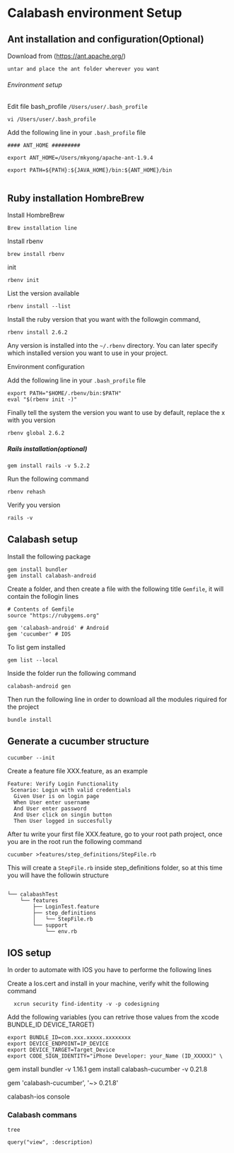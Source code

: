 # Calabash environment Setup   

## Ant installation and configuration(Optional) 

Download from (https://ant.apache.org/)

```
untar and place the ant folder wherever you want 

```

###### Environment setup


Edit file bash_profile `/Users/user/.bash_profile`

```
vi /Users/user/.bash_profile

```

Add the following line in your `.bash_profile` file 

```
#### ANT_HOME #########

export ANT_HOME=/Users/mkyong/apache-ant-1.9.4

export PATH=${PATH}:${JAVA_HOME}/bin:${ANT_HOME}/bin


```

## Ruby installation HombreBrew 

Install HombreBrew

```
Brew installation line 
```

Install rbenv

```
brew install rbenv
```

init

```
rbenv init
```
List the version available 

```
rbenv install --list

```

Install the ruby version that you want with the followgin command, 

```
rbenv install 2.6.2
```
Any version is installed into the `~/.rbenv` directory. You can later specify which installed version you want to use in your project. 

Environment configuration

Add the following line in your `.bash_profile` file 

```
export PATH="$HOME/.rbenv/bin:$PATH"
eval "$(rbenv init -)"
```

Finally tell the system the version you want to use by default, replace the x with you version 

```
rbenv global 2.6.2
```

##### Rails installation(optional) 

```
gem install rails -v 5.2.2
```

Run the following command 

```
rbenv rehash
```
Verify you version 

```
rails -v
```
## Calabash setup

Install the following package 

```
gem install bundler
gem install calabash-android
```

Create a folder, and then create a file with the following title `Gemfile`, it will contain the follogin lines

```
# Contents of Gemfile
source "https://rubygems.org"

gem 'calabash-android' # Android 
gem 'cucumber' # IOS
```

To list gem installed 

```
gem list --local 
```

Inside the folder run the following command 

```
calabash-android gen

```

Then run the following line in order to download all the modules riquired for the project 

```
bundle install

```

## Generate a cucumber structure 

```
cucumber --init
```

Create a feature file XXX.feature, as an example 

```
Feature: Verify Login Functionality
 Scenario: Login with valid credentials
  Given User is on login page
  When User enter username 
  And User enter password
  And User click on singin button 
  Then User logged in succesfully  
```

After tu write your first file XXX.feature, go to your root path project, once you are in the root run the following command 


```
cucumber >features/step_definitions/StepFile.rb
```

This will create a `StepFile.rb` inside step_definitions folder, so at this time you will have the followin structure 

```

└── calabashTest
    └── features
        ├── LoginTest.feature
        ├── step_definitions
        │   └── StepFile.rb
        └── support
            └── env.rb

```


## IOS setup 

In order to automate with IOS you have to performe the following lines 

Create a Ios.cert and install in your machine, verify whit the following command

````
  xcrun security find-identity -v -p codesigning
````


Add the following variables (you can retrive those values from the xcode BUNDLE_ID DEVICE_TARGET) 


````
export BUNDLE_ID=com.xxx.xxxxx.xxxxxxxx
export DEVICE_ENDPOINT=IP_DEVICE
export DEVICE_TARGET=Target_Device
export CODE_SIGN_IDENTITY="iPhone Developer: your_Name (ID_XXXXX)" \
````


gem install bundler -v 1.16.1
gem install calabash-cucumber  -v 0.21.8

gem 'calabash-cucumber', '~> 0.21.8'

calabash-ios console




### Calabash commans 


````
tree
````

````
query("view", :description)

````








